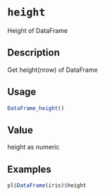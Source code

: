 # `height`

Height of DataFrame

## Description

Get height(nrow) of DataFrame

## Usage

```r
DataFrame_height()
```

## Value

height as numeric

## Examples

```r
pl$DataFrame(iris)$height
```


